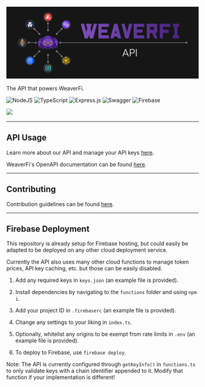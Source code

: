 ![WeaverFi Banner][banner]

The API that powers WeaverFi.

![NodeJS](https://img.shields.io/badge/node.js-6DA55F?style=for-the-badge&logo=node.js&logoColor=white)
![TypeScript](https://img.shields.io/badge/typescript-%23007ACC.svg?style=for-the-badge&logo=typescript&logoColor=white)
![Express.js](https://img.shields.io/badge/express.js-%23404d59.svg?style=for-the-badge&logo=express&logoColor=%2361DAFB)
![Swagger](https://img.shields.io/badge/-Swagger-%23Clojure?style=for-the-badge&logo=swagger&logoColor=white)
![Firebase](https://img.shields.io/badge/firebase-%23039BE5.svg?style=for-the-badge&logo=firebase)

[<img src="https://img.shields.io/twitter/follow/weaver_fi?style=social" />](https://twitter.com/weaver_fi)

---

## API Usage

Learn more about our API and manage your API keys [here](https://api.weaver.fi).

WeaverFi's OpenAPI documentation can be found [here](https://api.weaver.fi/docs).

---

## Contributing

Contribution guidelines can be found [here](CONTRIBUTING.md).

---

## Firebase Deployment

This repository is already setup for Firebase hosting, but could easily be adapted to be deployed on any other cloud deployment service.

Currently the API also uses many other cloud functions to manage token prices, API key caching, etc. but those can be easily disabled.

1. Add any required keys in `keys.json` (an example file is provided).

2. Install dependencies by navigating to the `functions` folder and using `npm i`.

3. Add your project ID in `.firebaserc` (an example file is provided).

4. Change any settings to your liking in `index.ts`.

5. Optionally, whitelist any origins to be exempt from rate limits in `.env` (an example file is provided).

6. To deploy to Firebase, use `firebase deploy`.

Note: The API is currently configured through `getKeyInfo()` in `functions.ts` to only validate keys with a chain identifier appended to it. Modify that function if your implementation is different!

[banner]: /Banner.png "WeaverFi"
